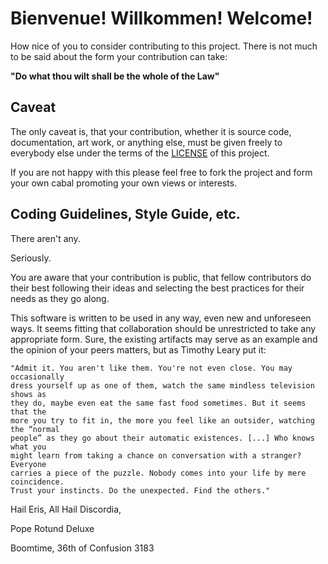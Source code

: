 # Bienvenue! Willkommen! Welcome! 

How nice of you to consider contributing to this project. There is not much to be
said about the form your contribution can take:

**"Do what thou wilt shall be the whole of the Law"**

## Caveat

The only caveat is, that your contribution, whether it is source code,
documentation, art work, or anything else, must be given freely to everybody else
under the terms of the [LICENSE](LICENSE) of this project.

If you are not happy with this please feel free to fork the project and form your
own cabal promoting your own views or interests.

## Coding Guidelines, Style Guide, etc.

There aren't any.

Seriously.

You are aware that your contribution is public, that fellow contributors
do their best following their ideas and selecting the best practices for their needs
as they go along.

This software is written to be used in any way, even new and unforeseen ways. It seems
fitting that collaboration should be unrestricted to take any appropriate form. Sure,
the existing artifacts may serve as an example and the opinion of your peers matters,
but as Timothy Leary put it:

    "Admit it. You aren't like them. You're not even close. You may occasionally
    dress yourself up as one of them, watch the same mindless television shows as
    they do, maybe even eat the same fast food sometimes. But it seems that the
    more you try to fit in, the more you feel like an outsider, watching the “normal
    people” as they go about their automatic existences. [...] Who knows what you
    might learn from taking a chance on conversation with a stranger? Everyone
    carries a piece of the puzzle. Nobody comes into your life by mere coincidence.
    Trust your instincts. Do the unexpected. Find the others."


Hail Eris, All Hail Discordia,

Pope Rotund Deluxe

Boomtime, 36th of Confusion 3183

